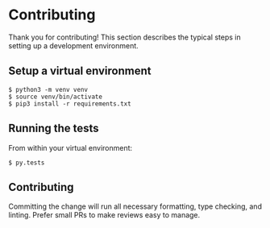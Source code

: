 # Contributing

Thank you for contributing! This section describes the typical steps in
setting up a development environment.

## Setup a virtual environment

```
$ python3 -m venv venv
$ source venv/bin/activate
$ pip3 install -r requirements.txt
```

## Running the tests

From within your virtual environment:

```
$ py.tests
```

## Contributing

Committing the change will run all necessary formatting, type checking, and
linting. Prefer small PRs to make reviews easy to manage.
